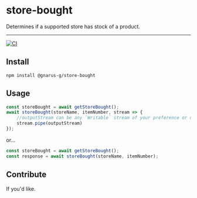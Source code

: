 # store-bought
Determines if a supported store has stock of a product.

---
[![CI](https://github.com/Gnarus-G/store-bought/actions/workflows/CI.yml/badge.svg)](https://github.com/Gnarus-G/store-bought/actions/workflows/CI.yml)

## Install
    npm install @gnarus-g/store-bought
## Usage
```ts
const storeBought = await getStoreBought();
await storeBought(storeName, itemNumber, stream => {
    //outputStream can be any `Writable` stream of your preference or design.
    stream.pipe(outputStream)
});
```
or...
```ts
const storeBought = await getStoreBought();
const response = await storeBought(storeName, itemNumber);
```
## Contribute
If you'd like.
